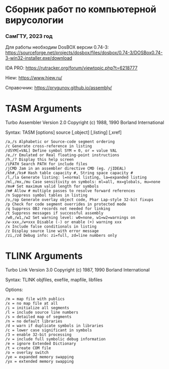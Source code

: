 # Сборник работ по компьютерной вирусологии
### СамГТУ, 2023 год

Для работы необходим DosBOX версии 0.74-3: https://sourceforge.net/projects/dosbox/files/dosbox/0.74-3/DOSBox0.74-3-win32-installer.exe/download

IDA PRO: https://rutracker.org/forum/viewtopic.php?t=6218777

Hiew: https://www.hiew.ru/

Справочник: https://prygunov.github.io/assembly/

# TASM Arguments 
Turbo Assembler Version 2.0 Copyright (c) 1988, 1990 Borland International

Syntax: TASM [options] source [,object] [,listing] [,xref]
```
/a,/s Alphabetic or Source-code segment ordering
/c Generate cross-reference in listing
/dSYM[=VAL] Define symbol SYM = 0, or = value VAL
/e,/r Emulated or Real floating-point instructions
/h,/? Display this help screen
/iPATH Search PATH for include files
/jCMD Jam in an assembler directive CMD (eg. /jIDEAL)
/kh#,/ks# Hash table capacity #, String space capacity #
/l,/la Generate listing: l=normal listing, la=expanded listing
/ml,/mx,/mu Case sensitivity on symbols: ml=all, mx=globals, mu=none
/mv# Set maximum valid length for symbols
/m# Allow # multiple passes to resolve forward references
/n Suppress symbol tables in listing
/o,/op Generate overlay object code, Phar Lap-style 32-bit fixups
/p Check for code segment overrides in protected mode
/q Suppress OBJ records not needed for linking
/t Suppress messages if successful assembly
/w0,/w1,/w2 Set warning level: w0=none, w1=w2=warnings on
/w-xxx,/w+xxx Disable (-) or enable (+) warning xxx
/x Include false conditionals in listing
/z Display source line with error message
/zi,/zd Debug info: zi=full, zd=line numbers only
```

# TLINK Arguments 
Turbo Link Version 3.0 Copyright (c) 1987, 1990 Borland International

Syntax: TLINK objfiles, exefile, mapfile, libfiles

Options:
```
/m = map file with publics
/x = no map file at all
/i = initialize all segments
/l = include source line numbers
/s = detailed map of segments
/n = no default libraries
/d = warn if duplicate symbols in libraries
/c = lower case significant in symbols
/3 = enable 32-bit processing
/v = include full symbolic debug information
/e = ignore Extended Dictionary
/t = create COM file
/o = overlay switch
/ye = expanded memory swapping
/yx = extended memory swapping
```